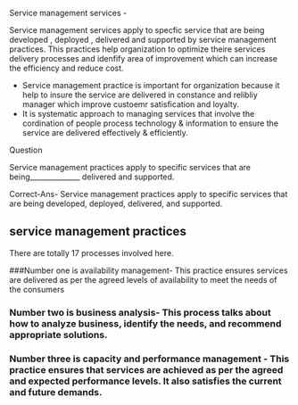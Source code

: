 Service management services -

Service management services apply to specfic service that are being developed , deployed , delivered and supported by service  management practices. This practices help organization to optimize theire services delivery processes and idenfify area of improvement which can increase the efficiency and reduce cost. 
- Service management practice is important for organization because it help to insure the service are delivered in constance and relibliy manager which improve custoemr satisfication and loyalty.
- It is systematic approach to managing services that involve the cordination of people process technology & information to  ensure the service are delivered effectively  & efficiently.


Question

Service management practices apply to specific services that are being______________ delivered and supported.

Correct-Ans-
Service management practices apply to specific services that are being developed, deployed, delivered, and supported.


## service management practices

There are totally 17 processes involved here.

###Number one is availability management-  This practice ensures services are delivered as per the agreed levels of availability to meet the needs of the consumers

### Number two is business analysis- This process talks about how to analyze business, identify the needs, and recommend appropriate solutions.
### Number three is capacity and performance management -  This practice ensures that services are achieved as per the agreed and expected performance levels. It also satisfies the current and future demands.

